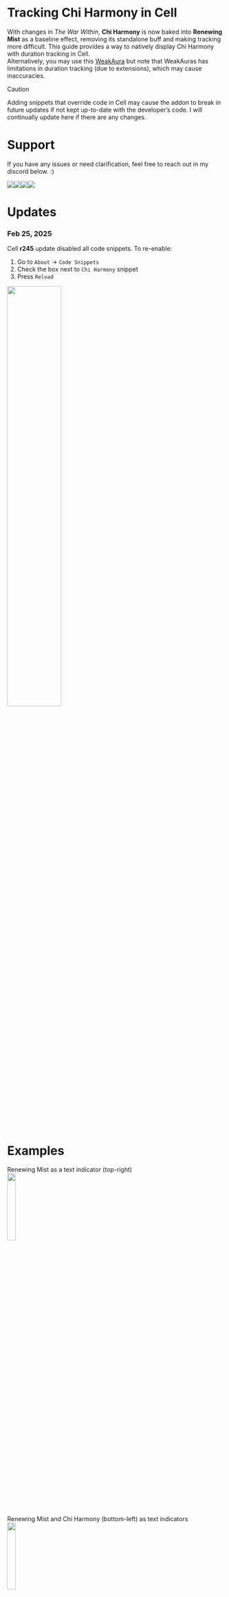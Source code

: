 # Tracking Chi Harmony in Cell
With changes in _The War Within_, **Chi Harmony** is now baked into **Renewing Mist** as a baseline effect, removing its standalone buff and making tracking more difficult. This guide provides a way to natively display Chi Harmony with duration tracking in Cell.  
Alternatively, you may use this [WeakAura](https://wago.io/15YqP_6ut) but note that WeakAuras has limitations in duration tracking (due to extensions), which may cause inaccuracies.

> [!CAUTION]
> Adding snippets that override code in Cell may cause the addon to break in future updates if not kept up-to-date with the developer’s code. I will continually update here if there are any changes.

# Support
If you have any issues or need clarification, feel free to reach out in my discord below. :)

<a target="_blank" href="https://twitch.tv/lolswirl"><img src="https://img.shields.io/badge/twitch-9045ff?style=for-the-badge&logo=twitch&logoColor=white"/></a><a target="_blank" href="https://discord.gg/ZU5rhXtbNd"><img src="https://img.shields.io/badge/discord-5865F2?style=for-the-badge&logo=discord&logoColor=white"/></a><a target="_blank" href="https://wago.io/p/Swirl"><img src="https://img.shields.io/badge/wago-c1272d?style=for-the-badge&logoColor=white"/><a target="_blank" href="https://streamelements.com/lolswirl/tip"><img src="https://img.shields.io/badge/buy_me_a_coffee-003087?style=for-the-badge&logo=buymeacoffee&logoColor=white"/></a>

# Updates
### Feb 25, 2025
Cell **r245** update disabled all code snippets. To re-enable:
1. Go to `About` -> `Code Snippets`
2. Check the box next to `Chi Harmony` snippet
3. Press `Reload`
<img width=50% height=50% src="https://github.com/user-attachments/assets/704d5c50-12f4-456e-b119-5767b3e0c220"/>

# Examples
Renewing Mist as a text indicator (top-right)  
<img width=20% height=20% src="https://github.com/user-attachments/assets/9c51a35b-f719-460a-a3d4-19d159be36e3"/>

Renewing Mist and Chi Harmony (bottom-left) as text indicators  
<img width=20% height=20% src="https://github.com/user-attachments/assets/a2123d5e-7ea6-43ae-a471-385d038720d9"/>

Renewing Mist and Chi Harmony as text indicators + Chi Harmony as a color indicator  
<img width=20% height=20% src="https://github.com/user-attachments/assets/f35b588a-2b61-4660-b5c3-0e83ebb6495a"/>

Chi Harmony as an icon indicator  
<img width=20% height=20% src="https://github.com/user-attachments/assets/21703f33-87a1-41c4-bea0-c64f05699f1e"/>

# Instructions
1. Open Cell using `/cell opt`, go to the **Indicators** tab, and create a new indicator in the bottom-left corner.</br><img src="https://github.com/user-attachments/assets/2015e519-5b2a-4c4d-8793-b5bec6c31bdc" width=40% height=40%/>

2. Name it **Chi Harmony** (can really be any name!), select any of the highlighted options (**ICONS, BLOCKS, AND BARS INDICATORS WILL NOT WORK!!!**), ensure **Buff** is selected,  then press **Yes**.</br><img src="https://github.com/user-attachments/assets/88c21a8c-0e3d-4b75-bebf-1e3d1d8d6d31" width=25% height=25%/>


3. Find your newly created indicator in the list and select it.</br><img width=40% height=40% src="https://github.com/user-attachments/assets/e1930702-757c-4452-8f06-077487c81453"/>

4. On the right panel under `Indicator Settings`, check the `Track by name` box and add two spells into the `Buff List`, Chi Harmony (423439) and Renewing Mist (119611).</br><img width=40% height=40% src="https://github.com/user-attachments/assets/5411ff5d-1c9e-4ec4-bc35-3d800616e11a"/>

5. I suggest also moving this indicator out of the top-right corner by adjusting the anchor points, especially if you'll be using the built-in `Healers` indicator. **This does not apply to the Overlay, Color, Glow, or Border indicators.**</br><img width=25% height=25% src="https://github.com/user-attachments/assets/e3c1c265-1880-4f28-bfb7-97f0ad02d1db"/>

6. This guide supports two indicators of your choosing - much like I have one for a text indicator and color indicator, you may do the same with any combination of indicators. If you decide to create another one, follow steps 1 - 6 again.
  > [!NOTE]
  > These indicators only track Chi Harmony. To track Renewing Mist, use a seperate indicator or the built-in `Healers` indicator.

7. After your indicator(s) are created, look at the list on the left side of the **Indicators** tab and figure out the index (number) of your newly created indicators counting up starting at `Healers` in the list. Mine are located at index **2** for my Chi Harmony Color Indicator and index **10** for my Chi Harmony Text Indicator. See the picture for reference.
  > [!NOTE]
  > If you only created one in the previous steps, that's fine - just note down that index.</br></br>
  > If you have multiple layouts with different indexes, the snippet won’t work across all layouts. Try to keep consistency.
  <img width=50% height=50% src="https://github.com/user-attachments/assets/b3c2f8e2-8761-4a68-a8ac-bacf8dc53540"/>

8. Inside the the `About` tab, click `Code Snippets`. Snippets are essentially custom code that we can add to Cell - this is how we'll make Chi Harmony work.</br><img width=50% height=50% src="https://github.com/user-attachments/assets/4c01ac88-b177-4015-bd91-1f0e50c55cfc"/>

9. Press the `+` button to add a new snippet.</br><img width=50% height=50% src="https://github.com/user-attachments/assets/9154bd1f-0493-48c4-93da-a76abfc0f4c5"/>

10. Double click on the `unnamed` snippet to rename it - I named mine Chi Harmony. Press the checkbox next to its name to enable the snippet.</br><img width=50% height=50% src="https://github.com/user-attachments/assets/3221cee9-8b90-4d86-847d-3acdd74e0b47"/>

11. Paste the contents of <a href="https://github.com/lolswirl/chi-harmony-in-cell/blob/main/ChiHarmony.lua" target="_blank">this file that stores some Chi Harmony buff logic</a> into the empty text box below the newly created snippet</br><img width=50% height=50% src="https://github.com/user-attachments/assets/d4d1de89-4493-4520-bc58-e882adf19654"/>

12. At the top of the script, you will see these lines:
    ```lua
    local colorIndicatorIndex = "indicator2"
    local durationIndicatorIndex = "indicator10"
    local chiHarmonyName = "Chi Harmony"
    ```
    Modify these based on your indicators:
    - Color Indicator: Set `colorIndicatorIndex` to its index or `""` if not used.
    - Duration Indicator (Text, Block, Icon, etc.): Set `durationIndicatorIndex` to its index or `""` if not used.
    - Non-English Clients: Change `chiHarmonyName` to the localized Chi Harmony name.
  
    **Examples:**
      - You have a color indicator with an index of 2 and a duration indicator with an index of 3:
        ```lua
        local colorIndicatorIndex = "indicator2"
        local durationIndicatorIndex = "indicator3"
        local chiHarmonyName = "Chi Harmony"
        ```
      - You **do not have** a color indicator but do have a duration indicator with an index of 15:
        ```lua
        local colorIndicatorIndex = ""
        local durationIndicatorIndex = "indicator15"
        local chiHarmonyName = "Chi Harmony"
        ```
      - You have a color indicator with an index of 5, a duration indicator with an index of 7, and Chi Harmony's name on your French client is "Harmonie avec le Chi" :
        ```lua
        local colorIndicatorIndex = "indicator5"
        local durationIndicatorIndex = "indicator7"
        local chiHarmonyName = "Harmonie avec le Chi"
        ```
13. Press `Save` and `Run` at the bottom of snippets, then press `Reload` at the top.</br><img width=50% height=50% src="https://github.com/user-attachments/assets/2b2df9a6-204e-4ea5-9433-11572458bc1a"/>

14. All done! Chi Harmony should display for you natively inside Cell.









